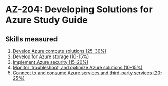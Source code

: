 # AZ-204: Developing Solutions for Azure Study Guide
## Skills measured
1. [Develop Azure compute solutions (25-30%)](1-Develop%20Azure%20compute%20solutions%20(25-30%25).md)
2. [Develop for Azure storage (10-15%)](2-Develop%20for%20Azure%20storage%20(10-15%25).md)
3. [Implement Azure security (15-20%)](3-Implement%20Azure%20security%20(15-20%25).md)
4. [Monitor, troubleshoot, and optimize Azure solutions (10-15%)](4-Monitor,%20troubleshoot,%20and%20optimize%20Azure%20solutions%20(10-15%25).md)
5. [Connect to and consume Azure services and third-party services (20-25%)](5-Connect%20to%20and%20consume%20Azure%20and%20third-party%20services%20(25-30%25).md)